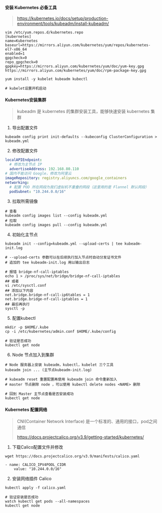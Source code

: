 #### 安装 Kubernetes 必备工具

> https://kubernetes.io/docs/setup/production-environment/tools/kubeadm/install-kubeadm/

```
vim /etc/yum.repos.d/kubernetes.repo
[kubernetes]
name=Kubernetes
baseurl=https://mirrors.aliyun.com/kubernetes/yum/repos/kubernetes-el7-x86_64
enabled=1
gpgcheck=0
repo_gpgcheck=0
gpgkey=https://mirrors.aliyun.com/kubernetes/yum/doc/yum-key.gpg https://mirrors.aliyun.com/kubernetes/yum/doc/rpm-package-key.gpg

yum install -y kubelet kubeadm kubectl

# kubelet设置开机启动
```

#### Kubernetes安装集群

> kubeadm 是 kubernetes 的集群安装工具，能够快速安装 kubernetes 集群


1. 导出配置文件
```shell
kubeadm config print init-defaults --kubeconfig ClusterConfiguration > kubeadm.yml
```

2. 修改配置文件

```yaml
localAPIEndpoint:
  # 修改为主节点 IP
  advertiseAddress: 192.168.80.110
# 国内不能访问 Google，修改为阿里云
imageRepository: registry.aliyuncs.com/google_containers
networking:
  # 配置 POD 所在网段为我们虚拟机不重叠的网段（这里用的是 Flannel 默认网段）
  podSubnet: "10.244.0.0/16"
```

3. 拉取所需镜像

```shell
# 查看
kubeadm config images list --config kubeadm.yml
# 拉取
kubeadm config images pull --config kubeadm.yml
```

4. 初始化主节点

```shell
kubeadm init --config=kubeadm.yml --upload-certs | tee kubeadm-init.log

# --upload-certs 参数可以在后续执行加入节点时自动分发证书文件
# 追加的 tee kubeadm-init.log 用以输出日志

# 报错 bridge-nf-call-iptables
echo 1 > /proc/sys/net/bridge/bridge-nf-call-iptables
## 或者
vi /etc/sysctl.conf
## 添加以下内容
net.bridge.bridge-nf-call-ip6tables = 1
net.bridge.bridge-nf-call-iptables = 1
## 最后再执行
sysctl -p
```

5. 配置kubectl

```shell
mkdir -p $HOME/.kube
cp -i /etc/kubernetes/admin.conf $HOME/.kube/config

# 验证是否成功
kubectl get node
```

6. Node 节点加入到集群

```shell
# Node 服务器上安装 kubeadm，kubectl，kubelet 三个工具
kubeadm join ... (主节点kubeadm-init.log)

# kubeadm reset 重置配置再使用 kubeadm join 命令重新加入
# master 节点删除 node ，可以使用 kubectl delete nodes <NAME> 删除

# 回到 Master 主节点查看是否安装成功
kubectl get node
```

#### Kubernetes 配置网络

> CNI(Container Network Interface) 是一个标准的、通用的接口，pod之间通信
>
> https://docs.projectcalico.org/v3.9/getting-started/kubernetes/

1. 下载Calico配置文件并修改

```shell
wget https://docs.projectcalico.org/v3.9/manifests/calico.yaml

- name: CALICO_IPV4POOL_CIDR
	value: "10.244.0.0/16"
```

2. 安装网络插件 Calico

```shell
kubectl apply -f calico.yaml

# 验证安装是否成功
watch kubectl get pods --all-namespaces
kubectl get node
```

